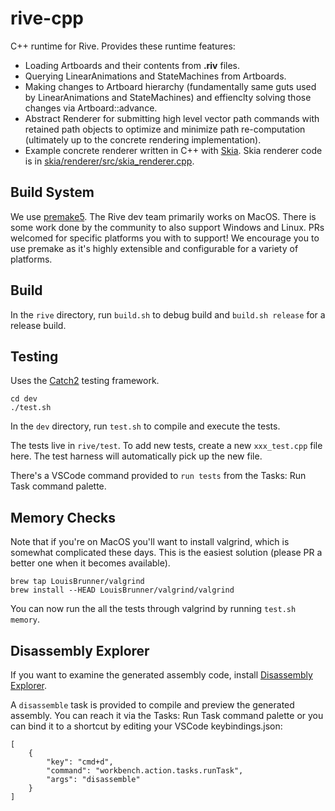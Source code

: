 # rive-cpp
C++ runtime for Rive. Provides these runtime features:
- Loading Artboards and their contents from **.riv** files.
- Querying LinearAnimations and StateMachines from Artboards.
- Making changes to Artboard hierarchy (fundamentally same guts used by LinearAnimations and StateMachines) and effienclty solving those changes via Artboard::advance.
- Abstract Renderer for submitting high level vector path commands with retained path objects to optimize and minimize path re-computation (ultimately up to the concrete rendering implementation).
- Example concrete renderer written in C++ with [Skia](https://skia.org/). Skia renderer code is in [skia/renderer/src/skia_renderer.cpp](skia/renderer/src/skia_renderer.cpp).

## Build System
We use [premake5](https://premake.github.io/). The Rive dev team primarily works on MacOS. There is some work done by the community to also support Windows and Linux. PRs welcomed for specific platforms you with to support! We encourage you to use premake as it's highly extensible and configurable for a variety of platforms.

## Build
In the ```rive``` directory, run ```build.sh``` to debug build and ```build.sh release``` for a release build.

## Testing
Uses the [Catch2](https://github.com/catchorg/Catch2) testing framework.

```
cd dev
./test.sh
```

In the ```dev``` directory, run ```test.sh``` to compile and execute the tests.

The tests live in ```rive/test```. To add new tests, create a new ```xxx_test.cpp``` file here. The test harness will automatically pick up the new file.

There's a VSCode command provided to ```run tests``` from the Tasks: Run Task command palette. 

## Memory Checks
Note that if you're on MacOS you'll want to install valgrind, which is somewhat complicated these days. This is the easiest solution (please PR a better one when it becomes available).
```
brew tap LouisBrunner/valgrind
brew install --HEAD LouisBrunner/valgrind/valgrind
```
You can now run the all the tests through valgrind by running ```test.sh memory```.

## Disassembly Explorer
If you want to examine the generated assembly code, install [Disassembly Explorer](https://marketplace.visualstudio.com/items?itemName=dseight.disasexpl).

A ```disassemble``` task is provided to compile and preview the generated assembly. You can reach it via the Tasks: Run Task command palette or you can bind it to a shortcut by editing your VSCode keybindings.json:
```
[
    {
        "key": "cmd+d",
        "command": "workbench.action.tasks.runTask",
        "args": "disassemble"
    }
]
```